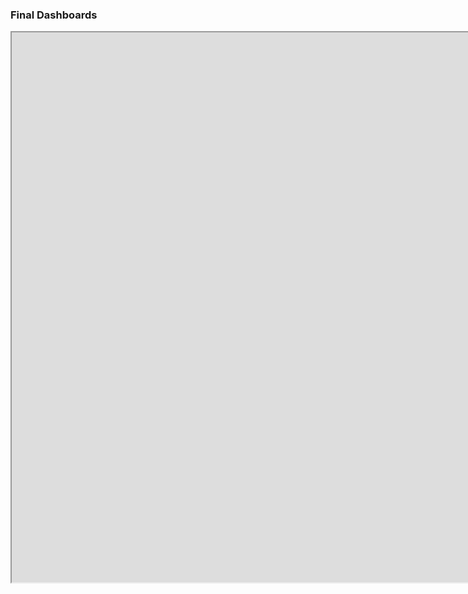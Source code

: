 



### Final Dashboards
<iframe src="https://public.tableau.com/views/customerchurnanalysis_16722448432400/story1?:showVizHome=no&:embed=true" width= '1650' height = '880' ></iframe>
